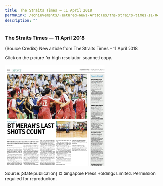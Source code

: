 ```yaml
---
title: The Straits Times — 11 April 2018
permalink: /achievements/Featured-News-Articles/the-straits-times-11-04-2018/
description: ""
---
```



### The Straits Times — 11 April 2018

(Source Credits) New article from The Straits Times – 11 April 2018

Click on the picture for high resolution scanned copy.

<p><a href="https://staging.d1w3gt6qa53vq2.amplifyapp.com/images/news3.png"><img style="width:65%" src="/images/news3.png"></a></p>  


Source:\[State publication\] ©️ Singapore Press Holdings Limited. Permission required for reproduction.